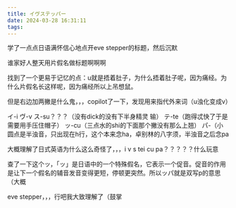 ```yaml
---
title: イヴステッパー
date: 2024-03-28 16:31:11
tags:
---
```

学了一点点日语满怀信心地点开eve stepper的标题，然后沉默

谁家好人整天用片假名做标题啊啊啊

找到了一个更易于记忆的点：u就是捂着肚子，为什么捂着肚子呢，因为痛经。为什么片假名长这样呢，因为痛经所以上吊想鼠。

但是右边加两撇是什么鬼，，，copilot了一下，发现用来指代外来词（u浊化变成v）

イ-i  ヴ-v  ス-su？？？（没有dick的没有下半身精灵 输） テ-te（跑得忒快了于是需要用手压住帽子） ッ-cu（三点水的shi的下面那个撇没有那么上翘） パ-（小圆点是半浊音，只出现在h行，这个本来念ha，卓别林的八字须，半浊音之后念pa

大概理解了日式英语为什么这么奇怪了，，，i v s tei cu pa？？？？？什么玩意

查了一下这个ッ，「ッ」是日语中的一个特殊假名，它表示一个促音。促音的作用是让下一个假名的辅音发音变得更短，停顿更突然。所以ッパ就是双写p的意思（大概

eve stepper，，，行吧我大致理解了（鼓掌